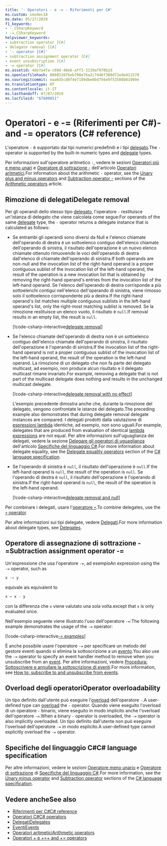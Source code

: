 ```yaml
---
title: '- Operatori - e -= - Riferimenti per C#'
ms.custom: seodec18
ms.date: 05/27/2019
f1_keywords:
- -_CSharpKeyword
- -=_CSharpKeyword
helpviewer_keywords:
- subtraction operator [C#]
- delegate removal [C#]
- '- operator [C#]'
- subtraction assignment operator [C#]
- event unsubscription [C#]
- -= operator [C#]
ms.assetid: 4de7a4fa-c69d-48e6-aff1-3130af970b2d
ms.openlocfilehash: 80603107beb708e76a2c7446f300d71ede411570
ms.sourcegitcommit: eaa6d5cd0f4e7189dbe0bd756e9f53508b01989e
ms.translationtype: HT
ms.contentlocale: it-IT
ms.lasthandoff: 07/07/2019
ms.locfileid: "67609851"
---
```

# <a name="--and---operators-c-reference"></a><span data-ttu-id="e6a42-102">Operatori - e -= (Riferimenti per C#)</span><span class="sxs-lookup"><span data-stu-id="e6a42-102">- and -= operators (C# reference)</span></span>

<span data-ttu-id="e6a42-103">L'operatore `-` è supportato dai tipi numerici predefiniti e i tipi [delegato](../keywords/delegate.md).</span><span class="sxs-lookup"><span data-stu-id="e6a42-103">The `-` operator is supported by the built-in numeric types and [delegate](../keywords/delegate.md) types.</span></span>

<span data-ttu-id="e6a42-104">Per informazioni sull'operatore aritmetico `-`, vedere le sezioni [Operatori più e meno unari](arithmetic-operators.md#unary-plus-and-minus-operators) e [Operatore di sottrazione -](arithmetic-operators.md#subtraction-operator--) dell'articolo [Operatori aritmetici](arithmetic-operators.md).</span><span class="sxs-lookup"><span data-stu-id="e6a42-104">For information about the arithmetic `-` operator, see the [Unary plus and minus operators](arithmetic-operators.md#unary-plus-and-minus-operators) and [Subtraction operator -](arithmetic-operators.md#subtraction-operator--) sections of the [Arithmetic operators](arithmetic-operators.md) article.</span></span>

## <a name="delegate-removal"></a><span data-ttu-id="e6a42-105">Rimozione di delegati</span><span class="sxs-lookup"><span data-stu-id="e6a42-105">Delegate removal</span></span>

<span data-ttu-id="e6a42-106">Per gli operandi dello stesso tipo [delegato](../keywords/delegate.md), l'operatore `-` restituisce un'istanza di delegato che viene calcolata come segue:</span><span class="sxs-lookup"><span data-stu-id="e6a42-106">For operands of the same [delegate](../keywords/delegate.md) type, the `-` operator returns a delegate instance that is calculated as follows:</span></span>

- <span data-ttu-id="e6a42-107">Se entrambi gli operandi sono diversi da Null e l'elenco chiamate dell'operando di destra è un sottoelenco contiguo dell'elenco chiamate dell'operando di sinistra, il risultato dell'operazione è un nuovo elenco chiamate ottenuto rimuovendo le voci dell'operando di destra dall'elenco di chiamate dell'operando di sinistra.</span><span class="sxs-lookup"><span data-stu-id="e6a42-107">If both operands are non-null and the invocation list of the right-hand operand is a proper contiguous sublist of the invocation list of the left-hand operand, the result of the operation is a new invocation list that is obtained by removing the right-hand operand's entries from the invocation list of the left-hand operand.</span></span> <span data-ttu-id="e6a42-108">Se l'elenco dell'operando di destra corrisponde a più sottoelenchi contigui nell'elenco dell'operando di sinistra, viene rimosso solo il sottoelenco corrispondente più a destra.</span><span class="sxs-lookup"><span data-stu-id="e6a42-108">If the right-hand operand's list matches multiple contiguous sublists in the left-hand operand's list, only the right-most matching sublist is removed.</span></span> <span data-ttu-id="e6a42-109">Se la rimozione restituisce un elenco vuoto, il risultato è `null`.</span><span class="sxs-lookup"><span data-stu-id="e6a42-109">If removal results in an empty list, the result is `null`.</span></span>

  [!code-csharp-interactive[delegate removal](~/samples/csharp/language-reference/operators/SubtractionOperator.cs#DelegateRemoval)]

- <span data-ttu-id="e6a42-110">Se l'elenco chiamate dell'operando di destra non è un sottoelenco contiguo dell'elenco chiamate dell'operando di sinistra, il risultato dell'operazione è l'operando di sinistra.</span><span class="sxs-lookup"><span data-stu-id="e6a42-110">If the invocation list of the right-hand operand is not a proper contiguous sublist of the invocation list of the left-hand operand, the result of the operation is the left-hand operand.</span></span> <span data-ttu-id="e6a42-111">La rimozione di un delegato che non fa parte del delegato multicast, ad esempio, non produce alcun risultato e il delegato multicast rimane invariato.</span><span class="sxs-lookup"><span data-stu-id="e6a42-111">For example, removing a delegate that is not part of the multicast delegate does nothing and results in the unchanged multicast delegate.</span></span>

  [!code-csharp-interactive[delegate removal with no effect](~/samples/csharp/language-reference/operators/SubtractionOperator.cs#DelegateRemovalNoChange)]

  <span data-ttu-id="e6a42-112">L'esempio precedente dimostra anche che, durante la rimozione del delegato, vengono confrontate le istanze del delegato.</span><span class="sxs-lookup"><span data-stu-id="e6a42-112">The preceding example also demonstrates that during delegate removal delegate instances are compared.</span></span> <span data-ttu-id="e6a42-113">I delegati prodotti dalla valutazione di [espressioni lambda](../../programming-guide/statements-expressions-operators/lambda-expressions.md) identiche, ad esempio, non sono uguali.</span><span class="sxs-lookup"><span data-stu-id="e6a42-113">For example, delegates that are produced from evaluation of identical [lambda expressions](../../programming-guide/statements-expressions-operators/lambda-expressions.md) are not equal.</span></span> <span data-ttu-id="e6a42-114">Per altre informazioni sull'uguaglianza dei delegati, vedere la sezione [Delegare gli operatori di uguaglianza](~/_csharplang/spec/expressions.md#delegate-equality-operators) dell'articolo [Specifiche del linguaggio C#](../language-specification/index.md).</span><span class="sxs-lookup"><span data-stu-id="e6a42-114">For more information about delegate equality, see the [Delegate equality operators](~/_csharplang/spec/expressions.md#delegate-equality-operators) section of the [C# language specification](../language-specification/index.md).</span></span>

- <span data-ttu-id="e6a42-115">Se l'operando di sinistra è `null`, il risultato dell'operazione è `null`.</span><span class="sxs-lookup"><span data-stu-id="e6a42-115">If the left-hand operand is `null`, the result of the operation is `null`.</span></span> <span data-ttu-id="e6a42-116">Se l'operando di destra è `null`, il risultato dell'operazione è l'operando di sinistra.</span><span class="sxs-lookup"><span data-stu-id="e6a42-116">If the right-hand operand is `null`, the result of the operation is the left-hand operand.</span></span>

  [!code-csharp-interactive[delegate removal and null](~/samples/csharp/language-reference/operators/SubtractionOperator.cs#DelegateRemovalAndNull)]

<span data-ttu-id="e6a42-117">Per combinare i delegati, usare l'[operatore `+`](addition-operator.md#delegate-combination).</span><span class="sxs-lookup"><span data-stu-id="e6a42-117">To combine delegates, use the [`+` operator](addition-operator.md#delegate-combination).</span></span>

<span data-ttu-id="e6a42-118">Per altre informazioni sui tipi delegate, vedere [Delegati](../../programming-guide/delegates/index.md).</span><span class="sxs-lookup"><span data-stu-id="e6a42-118">For more information about delegate types, see [Delegates](../../programming-guide/delegates/index.md).</span></span>

## <a name="subtraction-assignment-operator--"></a><span data-ttu-id="e6a42-119">Operatore di assegnazione di sottrazione -=</span><span class="sxs-lookup"><span data-stu-id="e6a42-119">Subtraction assignment operator -=</span></span>

<span data-ttu-id="e6a42-120">Un'espressione che usa l'operatore `-=`, ad esempio</span><span class="sxs-lookup"><span data-stu-id="e6a42-120">An expression using the `-=` operator, such as</span></span>

```csharp
x -= y
```

<span data-ttu-id="e6a42-121">equivale a</span><span class="sxs-lookup"><span data-stu-id="e6a42-121">is equivalent to</span></span>

```csharp
x = x - y
```

<span data-ttu-id="e6a42-122">con la differenza che `x` viene valutato una sola volta.</span><span class="sxs-lookup"><span data-stu-id="e6a42-122">except that `x` is only evaluated once.</span></span>
  
<span data-ttu-id="e6a42-123">Nell'esempio seguente viene illustrato l'uso dell'operatore `-=`:</span><span class="sxs-lookup"><span data-stu-id="e6a42-123">The following example demonstrates the usage of the `-=` operator:</span></span>

[!code-csharp-interactive[-= examples](~/samples/csharp/language-reference/operators/SubtractionOperator.cs#SubtractAndAssign)]

<span data-ttu-id="e6a42-124">È anche possibile usare l'operatore `-=` per specificare un metodo del gestore eventi quando si elimina la sottoscrizione a un [evento](../keywords/event.md).</span><span class="sxs-lookup"><span data-stu-id="e6a42-124">You also use the `-=` operator to specify an event handler method to remove when you unsubscribe from an [event](../keywords/event.md).</span></span> <span data-ttu-id="e6a42-125">Per altre informazioni, vedere [Procedura: Sottoscrivere e annullare la sottoscrizione di eventi](../../programming-guide/events/how-to-subscribe-to-and-unsubscribe-from-events.md).</span><span class="sxs-lookup"><span data-stu-id="e6a42-125">For more information, see [How to: subscribe to and unsubscribe from events](../../programming-guide/events/how-to-subscribe-to-and-unsubscribe-from-events.md).</span></span>

## <a name="operator-overloadability"></a><span data-ttu-id="e6a42-126">Overload degli operatori</span><span class="sxs-lookup"><span data-stu-id="e6a42-126">Operator overloadability</span></span>

<span data-ttu-id="e6a42-127">Un tipo definito dall'utente può eseguire l'[overload](operator-overloading.md) dell'operatore `-`.</span><span class="sxs-lookup"><span data-stu-id="e6a42-127">A user-defined type can [overload](operator-overloading.md) the `-` operator.</span></span> <span data-ttu-id="e6a42-128">Quando viene eseguito l'overload di un operatore `-` binario, viene eseguito in modo implicito anche l'overload dell'operatore `-=`.</span><span class="sxs-lookup"><span data-stu-id="e6a42-128">When a binary `-` operator is overloaded, the `-=` operator is also implicitly overloaded.</span></span> <span data-ttu-id="e6a42-129">Un tipo definito dall'utente non può eseguire l'overload dell'operatore `-=` in modo esplicito.</span><span class="sxs-lookup"><span data-stu-id="e6a42-129">A user-defined type cannot explicitly overload the `-=` operator.</span></span>

## <a name="c-language-specification"></a><span data-ttu-id="e6a42-130">Specifiche del linguaggio C#</span><span class="sxs-lookup"><span data-stu-id="e6a42-130">C# language specification</span></span>

<span data-ttu-id="e6a42-131">Per altre informazioni, vedere le sezioni [Operatore meno unario](~/_csharplang/spec/expressions.md#unary-minus-operator) e [Operatore di sottrazione](~/_csharplang/spec/expressions.md#subtraction-operator) di [Specifiche del linguaggio C#](~/_csharplang/spec/introduction.md).</span><span class="sxs-lookup"><span data-stu-id="e6a42-131">For more information, see the [Unary minus operator](~/_csharplang/spec/expressions.md#unary-minus-operator) and [Subtraction operator](~/_csharplang/spec/expressions.md#subtraction-operator) sections of the [C# language specification](~/_csharplang/spec/introduction.md).</span></span>

## <a name="see-also"></a><span data-ttu-id="e6a42-132">Vedere anche</span><span class="sxs-lookup"><span data-stu-id="e6a42-132">See also</span></span>

- [<span data-ttu-id="e6a42-133">Riferimenti per C#</span><span class="sxs-lookup"><span data-stu-id="e6a42-133">C# reference</span></span>](../index.md)
- [<span data-ttu-id="e6a42-134">Operatori C#</span><span class="sxs-lookup"><span data-stu-id="e6a42-134">C# operators</span></span>](index.md)
- [<span data-ttu-id="e6a42-135">Delegati</span><span class="sxs-lookup"><span data-stu-id="e6a42-135">Delegates</span></span>](../../programming-guide/delegates/index.md)
- [<span data-ttu-id="e6a42-136">Eventi</span><span class="sxs-lookup"><span data-stu-id="e6a42-136">Events</span></span>](../../programming-guide/events/index.md)
- [<span data-ttu-id="e6a42-137">Operatori aritmetici</span><span class="sxs-lookup"><span data-stu-id="e6a42-137">Arithmetic operators</span></span>](arithmetic-operators.md)
- [<span data-ttu-id="e6a42-138">Operatori + e +=</span><span class="sxs-lookup"><span data-stu-id="e6a42-138">+ and += operators</span></span>](addition-operator.md)
